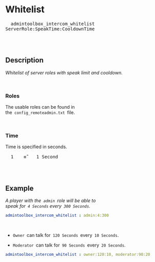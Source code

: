     
# Whitelist

<kbd>  admintoolbox_intercom_whitelist  </kbd>  
<kbd>  ServerRole:SpeakTime:CooldownTime  </kbd>

<br>
<br>

## Description

*Whitelist of server roles with speak limit and cooldown.*

<br>

### Roles

The usable roles can be found in <br>
the  `config_remoteadmin.txt`  file.

<br>

### Time

Time is specified in seconds.

<kbd>  1  </kbd>   **=̂**   <kbd>  1 Second  </kbd>

<br>
<br>

## Example

*A player with the  `admin`  role will be able to<br>
speak for  `4 Seconds` every  `300 Seconds`.*

```yaml
admintoolbox_intercom_whitelist : admin:4:300
```

<br>

- `Owner`  can talk for  `120 Seconds`  every  `10 Seconds`.

- `Moderator`  can talk for  `90 Seconds`  every  `20 Seconds`.

```yaml
admintoolbox_intercom_whitelist : owner:120:10, moderator:90:20
````

<br>
